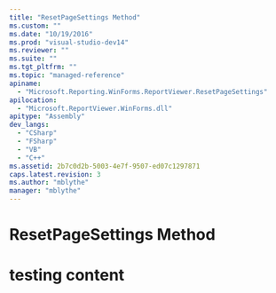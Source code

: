 ```yaml
---
title: "ResetPageSettings Method"
ms.custom: ""
ms.date: "10/19/2016"
ms.prod: "visual-studio-dev14"
ms.reviewer: ""
ms.suite: ""
ms.tgt_pltfrm: ""
ms.topic: "managed-reference"
apiname: 
  - "Microsoft.Reporting.WinForms.ReportViewer.ResetPageSettings"
apilocation: 
  - "Microsoft.ReportViewer.WinForms.dll"
apitype: "Assembly"
dev_langs: 
  - "CSharp"
  - "FSharp"
  - "VB"
  - "C++"
ms.assetid: 2b7c0d2b-5003-4e7f-9507-ed07c1297871
caps.latest.revision: 3
ms.author: "mblythe"
manager: "mblythe"
---
```

# ResetPageSettings Method
# testing content